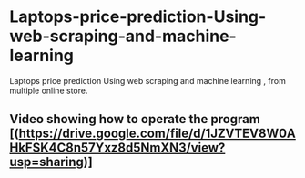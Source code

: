 # Laptops-price-prediction-Using-web-scraping-and-machine-learning
Laptops price prediction Using web scraping and machine learning , from multiple online store.


## Video showing how to operate the program [(https://drive.google.com/file/d/1JZVTEV8W0AHkFSK4C8n57Yxz8d5NmXN3/view?usp=sharing)]

